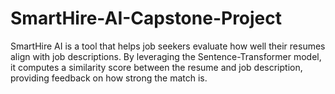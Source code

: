 # SmartHire-AI-Capstone-Project
SmartHire AI is a tool that helps job seekers evaluate how well their resumes align with job descriptions. By leveraging the Sentence-Transformer model, it computes a similarity score between the resume and job description, providing feedback on how strong the match is. 
